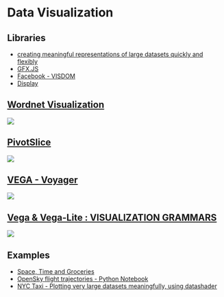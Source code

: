 # Data Visualization #

## Libraries ##
 - [creating meaningful representations of large datasets quickly and flexibly](http://datashader.readthedocs.io/en/latest/)
 - [GFX.JS](https://github.com/clementfarabet/gfx.js/)
 - [Facebook - VISDOM](https://github.com/facebookresearch/visdom)
 - [Display](https://github.com/szym/display)

## [Wordnet Visualization](http://vialab.science.uoit.ca/portfolio/wordnet-visualization) ##
 ![](https://github.com/Avkash/mldl/blob/master/images/wordnet-vis.png)

## [PivotSlice](http://vialab.science.uoit.ca/portfolio/pivotslice) ##
 ![](https://github.com/Avkash/mldl/blob/master/images/pivotslice.png)

## [VEGA - Voyager](http://vega.github.io/voyager/) ##
 ![](https://github.com/Avkash/mldl/blob/master/images/voyger.png)
 
## [Vega & Vega-Lite : VISUALIZATION GRAMMARS](https://vega.github.io/) ##
 ![](https://github.com/Avkash/mldl/blob/master/images/vega-tooklit.png)

## Examples ##
 - [Space, Time and Groceries](https://tech.instacart.com/space-time-and-groceries-a315925acf3a)
 - [OpenSky flight trajectories - Python Notebook](https://anaconda.org/jbednar/opensky/notebook)
 - [NYC Taxi - Plotting very large datasets meaningfully, using datashader](https://anaconda.org/jbednar/nyc_taxi/notebook)
